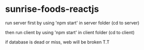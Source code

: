 # sunrise-foods-reactjs

run server first by using 'npm start' in server folder (cd to server)    

then run client by using 'npm start' in client folder (cd to client)   

if database is dead or miss, web will be broken T.T
